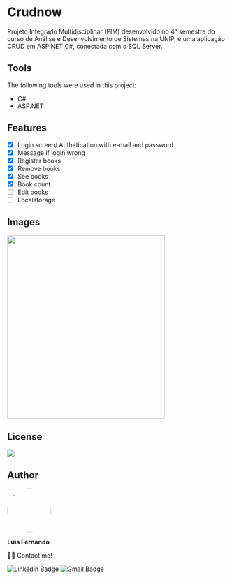 # Crudnow
Projeto Integrado Multidisciplinar (PIM) desenvolvido no 4° semestre do curso de Análise e Desenvolvimento de Sistemas na UNIP, é uma aplicação CRUD em ASP.NET C#, conectada com o SQL Server.

## Tools

The following tools were used in this project:

- C#
- ASP.NET

## Features

- [x] Login screen/ Authetication with e-mail and password
- [x] Message if login wrong
- [x] Register books
- [x] Remove books
- [x] See books
- [x] Book count
- [ ] Edit books
- [ ] Localstorage

## Images

<img src="https://drive.google.com/file/d/1_QhTMgsSUtBZCY9VBLbo3m8p1ahnswX9/view?usp=sharing" width="360px" height="420px"/>

## License
<img src="https://img.shields.io/github/license/luisfernandodass/Crudnow"/>

## Author

 <img style="border-radius: 50%;" src="https://avatars.githubusercontent.com/u/67171626?s=460&u=609fc063322b859752a5675bd4e17657e650a389&v=4" width="100px;" alt=""/>
 
 <b>Luis Fernando</b>
  
👋🏽 Contact me!

[![Linkedin Badge](https://img.shields.io/badge/-Luis-blue?style=flat-square&logo=Linkedin&logoColor=white&link=https://www.linkedin.com/in/luisfernando/)](https://www.linkedin.com/in/luisfernando/) 
[![Gmail Badge](https://img.shields.io/badge/-luisfernandodass@gmail.com-c14438?style=flat-square&logo=Gmail&logoColor=white&link=mailto:luisfernandodass@gmail.com)](mailto:luisfernandodass@gmail.com)
